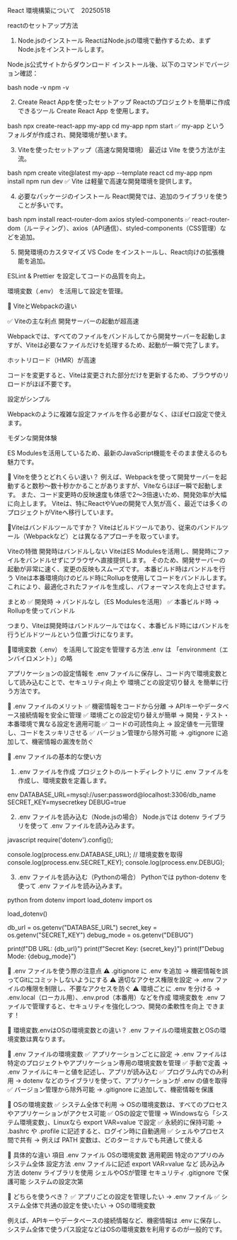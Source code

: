 React 環境構築について　20250518

reactのセットアップ方法

1. Node.jsのインストール
ReactはNode.jsの環境で動作するため、まずNode.jsをインストールします。

Node.js公式サイトからダウンロード
インストール後、以下のコマンドでバージョン確認：

bash
node -v
npm -v

2. Create React Appを使ったセットアップ
Reactのプロジェクトを簡単に作成できるツール Create React App を使用します。

bash
npx create-react-app my-app
cd my-app
npm start
✅ my-app というフォルダが作成され、開発環境が整います。

3. Viteを使ったセットアップ（高速な開発環境）
最近は Vite を使う方法が主流。

bash
npm create vite@latest my-app --template react
cd my-app
npm install
npm run dev
✅ Vite は軽量で高速な開発環境を提供します。

4. 必要なパッケージのインストール
React開発では、追加のライブラリを使うことが多いです。

bash
npm install react-router-dom axios styled-components
✅ react-router-dom（ルーティング）、axios（API通信）、styled-components（CSS管理）などを追加。

5. 開発環境のカスタマイズ
VS Code をインストールし、React向けの拡張機能を追加。

ESLint & Prettier を設定してコードの品質を向上。

環境変数（.env） を活用して設定を管理。


🔹 ViteとWebpackの違い

✅ Viteの主な利点
開発サーバーの起動が超高速

Webpackでは、すべてのファイルをバンドルしてから開発サーバーを起動しますが、Viteは必要なファイルだけを処理するため、起動が一瞬で完了します。

ホットリロード（HMR）が高速

コードを変更すると、Viteは変更された部分だけを更新するため、ブラウザのリロードがほぼ不要です。

設定がシンプル

Webpackのように複雑な設定ファイルを作る必要がなく、ほぼゼロ設定で使えます。

モダンな開発体験

ES Modulesを活用しているため、最新のJavaScript機能をそのまま使えるのも魅力です。

🔹 Viteを使うとどれくらい速い？
例えば、Webpackを使って開発サーバーを起動すると数秒～数十秒かかることがありますが、Viteならほぼ一瞬で起動します。 
また、コード変更時の反映速度も体感で2～3倍速いため、開発効率が大幅に向上します。
Viteは、特にReactやVueの開発で人気が高く、最近では多くのプロジェクトがViteへ移行しています。


🔹Viteはバンドルツールですか？
Viteはビルドツールであり、従来のバンドルツール（Webpackなど）とは異なるアプローチを取っています。

Viteの特徴
開発時はバンドルしない
ViteはES Modulesを活用し、開発時にファイルをバンドルせずにブラウザへ直接提供します。
そのため、開発サーバーの起動が非常に速く、変更の反映もスムーズです。
本番ビルド時はバンドルを行う
Viteは本番環境向けのビルド時にRollupを使用してコードをバンドルします。
これにより、最適化されたファイルを生成し、パフォーマンスを向上させます。

まとめ
✅ 開発時 → バンドルなし（ES Modulesを活用）
✅ 本番ビルド時 → Rollupを使ってバンドル

つまり、Viteは開発時はバンドルツールではなく、本番ビルド時にはバンドルを行うビルドツールという位置づけになります。


🔹環境変数（.env） を活用して設定を管理する方法
.env は 「environment（エンバイロメント）」の略

アプリケーションの設定情報を .env ファイルに保存し、コード内で環境変数として読み込むことで、セキュリティ向上 や 環境ごとの設定切り替え を簡単に行う方法です。

🔹 .env ファイルのメリット
✅ 機密情報をコードから分離 → APIキーやデータベース接続情報を安全に管理
✅ 環境ごとの設定切り替えが簡単 → 開発・テスト・本番環境で異なる設定を適用可能
✅ コードの可読性向上 → 設定値を一元管理し、コードをスッキリさせる
✅ バージョン管理から除外可能 → .gitignore に追加して、機密情報の漏洩を防ぐ

🔹 .env ファイルの基本的な使い方

1. .env ファイルを作成
プロジェクトのルートディレクトリに .env ファイルを作成し、環境変数を定義します。

env
DATABASE_URL=mysql://user:password@localhost:3306/db_name
SECRET_KEY=mysecretkey
DEBUG=true

2. .env ファイルを読み込む（Node.jsの場合）
Node.jsでは dotenv ライブラリを使って .env ファイルを読み込みます。

javascript
require('dotenv').config();

console.log(process.env.DATABASE_URL); // 環境変数を取得
console.log(process.env.SECRET_KEY);
console.log(process.env.DEBUG);

3. .env ファイルを読み込む（Pythonの場合）
Pythonでは python-dotenv を使って .env ファイルを読み込みます。

python
from dotenv import load_dotenv
import os

load_dotenv()

db_url = os.getenv("DATABASE_URL")
secret_key = os.getenv("SECRET_KEY")
debug_mode = os.getenv("DEBUG")

print(f"DB URL: {db_url}")
print(f"Secret Key: {secret_key}")
print(f"Debug Mode: {debug_mode}")

🔹 .env ファイルを使う際の注意点
⚠ .gitignore に .env を追加 → 機密情報を誤ってGitにコミットしないようにする 
⚠ 適切なアクセス権限を設定 → .env ファイルの権限を制限し、不要なアクセスを防ぐ 
⚠ 環境ごとに .env を分ける → .env.local（ローカル用）、.env.prod（本番用）などを作成
環境変数を .env ファイルで管理すると、セキュリティを強化しつつ、開発の柔軟性を向上 できます！ 

🔹 環境変数.envはOSの環境変数との違い？
.env ファイルの環境変数とOSの環境変数は異なります。

🔹 .env ファイルの環境変数
✅ アプリケーションごとに設定 → .env ファイルは特定のプロジェクトやアプリケーション専用の環境変数を管理
✅ 手動で定義 → .env ファイルにキーと値を記述し、アプリが読み込む
✅ プログラム内でのみ利用 → dotenv などのライブラリを使って、アプリケーションが .env の値を取得
✅ バージョン管理から除外可能 → .gitignore に追加して、機密情報を保護

🔹 OSの環境変数
✅ システム全体で利用 → OSの環境変数は、すべてのプロセスやアプリケーションがアクセス可能
✅ OSの設定で管理 → Windowsなら「システム環境変数」、Linuxなら export VAR=value で設定
✅ 永続的に保持可能 → .bashrc や .profile に記述すると、ログイン時に自動適用
✅ シェルやプロセス間で共有 → 例えば PATH 変数は、どのターミナルでも共通して使える

🔹 具体的な違い
項目	                        .env ファイル	                        OSの環境変数
適用範囲	                    特定のアプリのみ	                    システム全体
設定方法	                    .env ファイルに記述	                    export VAR=value など
読み込み方法	                dotenv ライブラリを使用	                シェルやOSが管理
セキュリティ	                .gitignore で保護可能	                システムの設定次第

🔹 どちらを使うべき？
✅ アプリごとの設定を管理したい → .env ファイル
✅ システム全体で共通の設定を使いたい → OSの環境変数

例えば、APIキーやデータベースの接続情報など、機密情報は .env に保存し、システム全体で使うパス設定などはOSの環境変数を利用するのが一般的です。

